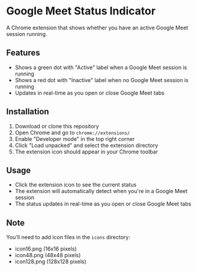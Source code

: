 # Google Meet Status Indicator

A Chrome extension that shows whether you have an active Google Meet session running.

## Features

- Shows a green dot with "Active" label when a Google Meet session is running
- Shows a red dot with "Inactive" label when no Google Meet session is running
- Updates in real-time as you open or close Google Meet tabs

## Installation

1. Download or clone this repository
2. Open Chrome and go to `chrome://extensions/`
3. Enable "Developer mode" in the top right corner
4. Click "Load unpacked" and select the extension directory
5. The extension icon should appear in your Chrome toolbar

## Usage

- Click the extension icon to see the current status
- The extension will automatically detect when you're in a Google Meet session
- The status updates in real-time as you open or close Google Meet tabs

## Note

You'll need to add icon files in the `icons` directory:
- icon16.png (16x16 pixels)
- icon48.png (48x48 pixels)
- icon128.png (128x128 pixels) 